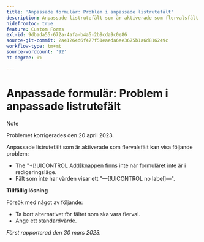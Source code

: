 ```yaml
---
title: 'Anpassade formulär: Problem i anpassade listrutefält'
description: Anpassade listrutefält som är aktiverade som flervalsfält kan visa problemen.
hidefromtoc: true
feature: Custom Forms
exl-id: 9dbada55-672a-4afa-b4a5-2b9cda9c0e86
source-git-commit: 2a41264d6f477f51eaeda6ae3675b1a6d816249c
workflow-type: tm+mt
source-wordcount: '92'
ht-degree: 0%

---
```


# Anpassade formulär: Problem i anpassade listrutefält

>[!NOTE]
>
>Problemet korrigerades den 20 april 2023.

Anpassade listrutefält som är aktiverade som flervalsfält kan visa följande problem:

* The &quot;+[!UICONTROL Add]knappen finns inte när formuläret inte är i redigeringsläge.
* Fält som inte har värden visar ett &quot;—[!UICONTROL no label]—&quot;.

**Tillfällig lösning**

Försök med något av följande:

* Ta bort alternativet för fältet som ska vara flerval.
* Ange ett standardvärde.

_Först rapporterad den 30 mars 2023._

